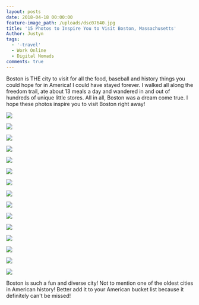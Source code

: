 ```yaml
---
layout: posts
date: 2018-04-18 00:00:00
feature-image_path: /uploads/dsc07640.jpg
title: '15 Photos to Inspire You to Visit Boston, Massachusetts'
Author: Justyn
tags:
  - '-travel'
  - Work Online
  - Digital Nomads
comments: true
---
```


Boston is THE city to visit for all the food, baseball and history things you could hope for in America! I could have stayed forever. I walked all along the freedom trail, ate about 13 meals a day and wandered in and out of hundreds of unique little stores. All in all, Boston was a dream come true. I hope these photos inspire you to visit Boston right away!

![](/uploads/dsc07580-1-2.jpg)

![](/uploads/dsc07619-1.jpg)

![](/uploads/dsc07613-1-1.jpg)

![](/uploads/dsc07610-1-1.jpg)

![](/uploads/dsc07599.jpg)

![](/uploads/dsc07587-1-2.jpg)

![](/uploads/dsc07643.jpg)

![](/uploads/dsc07636.jpg)

![](/uploads/dsc07642.jpg)

![](/uploads/dsc07657.jpg)

![](/uploads/dsc07638.jpg)

![](/uploads/dsc07662.jpg)

![](/uploads/dsc07635.jpg)

![](/uploads/dsc07665.jpg)

![](/uploads/dsc07646.jpg)

Boston is such a fun and diverse city! Not to mention one of the oldest cities in American history! Better add it to your American bucket list because it definitely can't be missed!&nbsp;